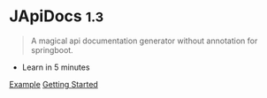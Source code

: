 # JApiDocs <small>1.3</small>

> A magical api documentation generator without annotation for springboot.

- Learn in 5 minutes

[Example](http://oss.agilestudio.cn/apidocs/V2.0/index.html)
[Getting Started](zh-cn/?id=getting-started)